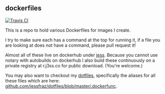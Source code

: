 ## dockerfiles

[![Travis CI](https://travis-ci.org/jessfraz/dockerfiles.svg?branch=master)](https://travis-ci.org/jessfraz/dockerfiles)

This is a repo to hold various Dockerfiles for images I create.

I try to make sure each has a command at the top for running it,
if a file you are looking at does not have a command, please
pull request it!

Almost all of these live on dockerhub under [jess](https://hub.docker.com/u/jess/).
Because you cannot use notary with autobuilds on dockerhub I also build these
continuously on a private registry at r.j3ss.co for public download. (You're
welcome.)

You may also want to checkout my [dotfiles](https://github.com/jessfraz/dotfiles), specifically the aliases for all these files which are here: [github.com/jessfraz/dotfiles/blob/master/.dockerfunc](https://github.com/jessfraz/dotfiles/blob/master/.dockerfunc).
